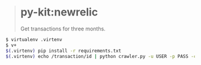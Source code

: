 > # py-kit:newrelic
>
> Get transactions for three months.

```bash
$ virtualenv .virtenv
$ v+
$(.virtenv) pip install -r requirements.txt
$(.virtenv) echo /transaction/id | python crawler.py -u USER -p PASS -c config.yml ACCOUNT1 ACCOUNT2
```
